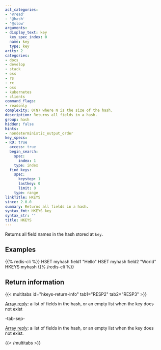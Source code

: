 ```yaml
---
acl_categories:
- '@read'
- '@hash'
- '@slow'
arguments:
- display_text: key
  key_spec_index: 0
  name: key
  type: key
arity: 2
categories:
- docs
- develop
- stack
- oss
- rs
- rc
- oss
- kubernetes
- clients
command_flags:
- readonly
complexity: O(N) where N is the size of the hash.
description: Returns all fields in a hash.
group: hash
hidden: false
hints:
- nondeterministic_output_order
key_specs:
- RO: true
  access: true
  begin_search:
    spec:
      index: 1
    type: index
  find_keys:
    spec:
      keystep: 1
      lastkey: 0
      limit: 0
    type: range
linkTitle: HKEYS
since: 2.0.0
summary: Returns all fields in a hash.
syntax_fmt: HKEYS key
syntax_str: ''
title: HKEYS
---
```

Returns all field names in the hash stored at `key`.

## Examples

{{% redis-cli %}}
HSET myhash field1 "Hello"
HSET myhash field2 "World"
HKEYS myhash
{{% /redis-cli %}}

## Return information

{{< multitabs id="hkeys-return-info" 
    tab1="RESP2" 
    tab2="RESP3" >}}

[Array reply](../../develop/reference/protocol-spec#arrays): a list of fields in the hash, or an empty list when the key does not exist

-tab-sep-

[Array reply](../../develop/reference/protocol-spec#arrays): a list of fields in the hash, or an empty list when the key does not exist.

{{< /multitabs >}}
